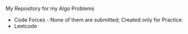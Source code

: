 My Repository for my Algo Problems
* Code Forces - None of them are submitted; Created only for Practice
* Leetcode
